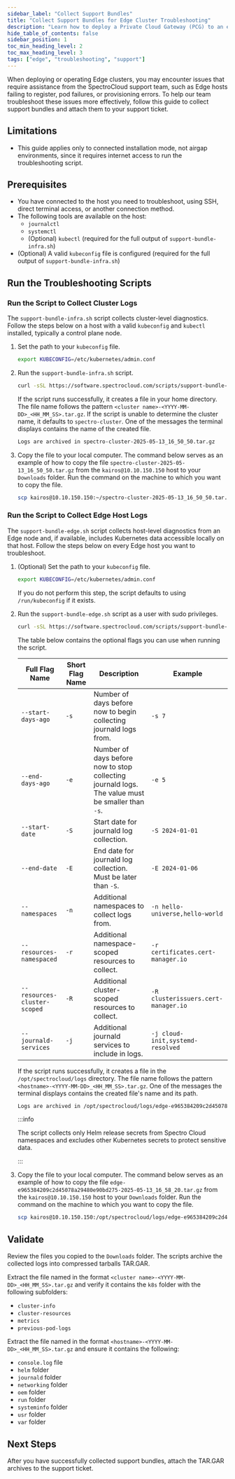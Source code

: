 ```yaml
---
sidebar_label: "Collect Support Bundles"
title: "Collect Support Bundles for Edge Cluster Troubleshooting"
description: "Learn how to deploy a Private Cloud Gateway (PCG) to an existing Kubernetes cluster."
hide_table_of_contents: false
sidebar_position: 1
toc_min_heading_level: 2
toc_max_heading_level: 3
tags: ["edge", "troubleshooting", "support"]
---
```

When deploying or operating Edge clusters, you may encounter issues that require assistance from the SpectroCloud support team, such as Edge hosts failing to register, pod failures, or provisioning errors. To help our team troubleshoot these issues more effectively, follow this guide to collect support bundles and attach them to your support ticket.

## Limitations

- This guide applies only to connected installation mode, not airgap environments, since it requires internet access to run the troubleshooting script.

## Prerequisites

- You have connected to the host you need to troubleshoot, using SSH, direct terminal access, or another connection method.
- The following tools are available on the host:
    - `journalctl`
    - `systemctl`
    - (Optional) `kubectl` (required for the full output of `support-bundle-infra.sh`)
- (Optional) A valid `kubeconfig` file is configured (required for the full output of `support-bundle-infra.sh`)

## Run the Troubleshooting Scripts

### Run the Script to Collect Cluster Logs
The `support-bundle-infra.sh` script collects cluster-level diagnostics. Follow the steps below on a host with a valid `kubeconfig` and `kubectl` installed, typically a control plane node.

1. Set the path to your `kubeconfig` file.

    ```bash
    export KUBECONFIG=/etc/kubernetes/admin.conf
    ```

2. Run the `support-bundle-infra.sh` script.

    ```bash
    curl -sSL https://software.spectrocloud.com/scripts/support-bundle-infra.sh | bash
    ```
    If the script runs successfully, it creates a file in your home directory. The file name follows the pattern `<cluster name>-<YYYY-MM-DD>_<HH_MM_SS>.tar.gz`. If the script is unable to determine the cluster name, it defaults to `spectro-cluster`. One of the messages the terminal displays contains the name of the created file.

    ```bash
    Logs are archived in spectro-cluster-2025-05-13_16_50_50.tar.gz
    ``` 

3. Copy the file to your local computer. The command below serves as an example of how to copy the file `spectro-cluster-2025-05-13_16_50_50.tar.gz` from the `kairos@10.10.150.150` host to your `Downloads` folder. Run the command on the machine to which you want to copy the file.

    ```bash
    scp kairos@10.10.150.150:~/spectro-cluster-2025-05-13_16_50_50.tar.gz ~/Downloads/
    ```

### Run the Script to Collect Edge Host Logs
The `support-bundle-edge.sh` script collects host-level diagnostics from an Edge node and, if available, includes Kubernetes data accessible locally on that host.
Follow the steps below on every Edge host you want to troubleshoot.

1. (Optional) Set the path to your `kubeconfig` file.

    ```bash
    export KUBECONFIG=/etc/kubernetes/admin.conf
    ```

    If you do not perform this step, the script defaults to using `/run/kubeconfig` if it exists.

2. Run the `support-bundle-edge.sh` script as a user with sudo privileges.

    ```bash
    curl -sSL https://software.spectrocloud.com/scripts/support-bundle-edge.sh | sudo bash
    ```
    The table below contains the optional flags you can use when running the script.

    | **Full Flag Name**          | **Short Flag Name** | **Description** | **Example** |
    | --------------------------- | ------------------- |  -------------- | ------------|
    | `--start-days-ago`          | `-s`                | Number of days before now to begin collecting journald logs from. | `-s 7`| 
    | `--end-days-ago`            | `-e`                | Number of days before now to stop collecting journald logs. The value must be smaller than `-s`. | `-e 5`| 
    | `--start-date`              | `-S`                | Start date for journald log collection. | `-S 2024-01-01`| 
    | `--end-date`                | `-E`                | End date for journald log collection. Must be later than `-S`. | `-E 2024-01-06`|
    | `--namespaces`              | `-n`                | Additional namespaces to collect logs from. | `-n hello-universe,hello-world`|
    | `--resources-namespaced`    | `-r`                | Additional namespace-scoped resources to collect. | `-r certificates.cert-manager.io` |
    | `--resources-cluster-scoped`| `-R`                | Additional cluster-scoped resources to collect. | `-R clusterissuers.cert-manager.io` |
    | `--journald-services`       | `-j`                | Additional journald services to include in logs. | `-j cloud-init,systemd-resolved`| 


    If the script runs successfully, it creates a file in the `/opt/spectrocloud/logs` directory. The file name follows the pattern `<hostname>-<YYYY-MM-DD>_<HH_MM_SS>.tar.gz`. One of the messages the terminal displays contains the created file's name and its path.

    ```bash
    Logs are archived in /opt/spectrocloud/logs/edge-e965384209c2d45078a29480e90bd275-2025-05-13_16_58_20.tar.gz
    ``` 

    :::info

    The script collects only Helm release secrets from Spectro Cloud namespaces and excludes other Kubernetes secrets to protect sensitive data.

    :::

3. Copy the file to your local computer. The command below serves as an example of how to copy the file `edge-e965384209c2d45078a29480e90bd275-2025-05-13_16_58_20.tar.gz` from the `kairos@10.10.150.150` host to your `Downloads` folder. Run the command on the machine to which you want to copy the file.

    ```bash
    scp kairos@10.10.150.150:/opt/spectrocloud/logs/edge-e965384209c2d45078a29480e90bd275-2025-05-13_16_58_20.tar.gz ~/Downloads/
    ```

## Validate

Review the files you copied to the `Downloads` folder. The scripts archive the collected logs into compressed tarballs TAR.GAR.

Extract the file named in the format `<cluster name>-<YYYY-MM-DD>_<HH_MM_SS>.tar.gz` and verify it contains the `k8s` folder with the following subfolders:
- `cluster-info`
- `cluster-resources`
- `metrics`
- `previous-pod-logs`

Extract the file named in the format `<hostname>-<YYYY-MM-DD>_<HH_MM_SS>.tar.gz` and ensure it contains the following:
- `console.log` file
- `helm` folder
- `journald` folder
- `networking` folder
- `oem` folder
- `run` folder
- `systeminfo` folder
- `usr` folder
- `var` folder


## Next Steps

After you have successfully collected support bundles, attach the TAR.GAR archives to the support ticket.